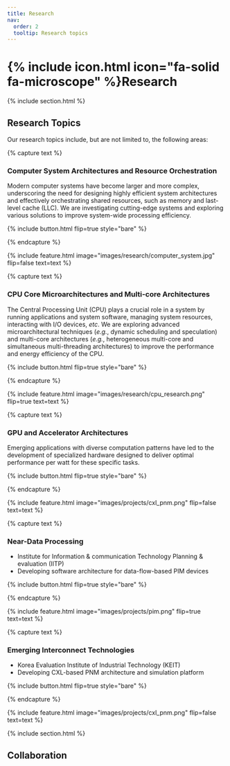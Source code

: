 ```yaml
---
title: Research
nav:
  order: 2
  tooltip: Research topics
---
```


# {% include icon.html icon="fa-solid fa-microscope" %}Research

{% include section.html %}

## Research Topics

Our research topics include, but are not limited to, the following areas:

{% capture text %}

### **Computer System Architectures and Resource Orchestration**

Modern computer systems have become larger and more complex, underscoring the need for designing highly efficient system architectures and effectively orchestrating shared resources, such as memory and last-level cache (LLC). We are investigating cutting-edge systems and exploring various solutions to improve system-wide processing efficiency.

{% include button.html flip=true style="bare" %}

{% endcapture %}

{% include feature.html image="images/research/computer_system.jpg" flip=false text=text %}


{% capture text %}

### **CPU Core Microarchitectures and Multi-core Architectures**

The Central Processing Unit (CPU) plays a crucial role in a system by running applications and system software, managing system resources, interacting with I/O devices, _etc_. We are exploring advanced microarchitectural techniques (_e.g._, dynamic scheduling and speculation) and multi-core architectures (_e.g._, heterogeneous multi-core and simultaneous multi-threading architectures) to improve the performance and energy efficiency of the CPU.

{% include button.html flip=true style="bare" %}

{% endcapture %}

{% include feature.html image="images/research/cpu_research.png" flip=true text=text %}


{% capture text %}

### **GPU and Accelerator Architectures**

Emerging applications with diverse computation patterns have led to the development of specialized hardware designed to deliver optimal performance per watt for these specific tasks.

{% include button.html flip=true style="bare" %}

{% endcapture %}

{% include feature.html image="images/projects/cxl_pnm.png" flip=false text=text %}


{% capture text %}

### **Near-Data Processing**

- Institute for Information & communication Technology Planning & evaluation (IITP)
- D﻿eveloping software architecture for data-flow-based PIM devices

{% include button.html flip=true style="bare" %}

{% endcapture %}

{% include feature.html image="images/projects/pim.png" flip=true text=text %}


{% capture text %}

### **Emerging Interconnect Technologies**

- Korea Evaluation Institute of Industrial Technology (KEIT)
- Developing CXL-based PNM architecture and simulation platform

{% include button.html flip=true style="bare" %}

{% endcapture %}

{% include feature.html image="images/projects/cxl_pnm.png" flip=false text=text %}


{% include section.html %}


## Collaboration
